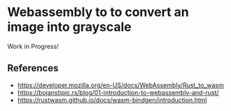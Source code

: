 # Webassembly to to convert an image into grayscale

Work in Progress!

## References

- https://developer.mozilla.org/en-US/docs/WebAssembly/Rust_to_wasm
- https://bojanstipic.rs/blog/01-introduction-to-webassembly-and-rust/
- https://rustwasm.github.io/docs/wasm-bindgen/introduction.html